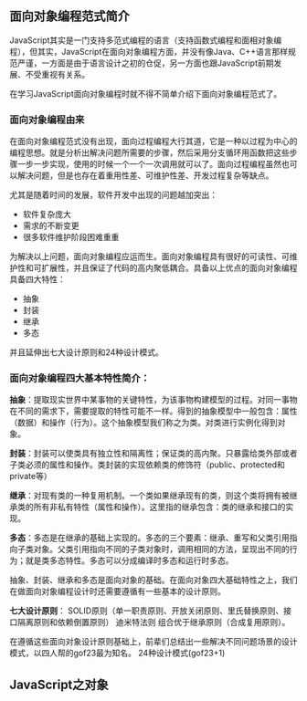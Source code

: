 ## 面向对象编程范式简介

JavaScript其实是一门支持多范式编程的语言（支持函数式编程和面相对象编程），但其实，JavaScript在面向对象编程方面，并没有像Java、C++语言那样规范严谨，一方面是由于语言设计之初的仓促，另一方面也跟JavaScript前期发展、不受重视有关系。

在学习JavaScript面向对象编程时就不得不简单介绍下面向对象编程范式了。

### 面向对象编程由来

在面向对象编程范式没有出现，面向过程编程大行其道，它是一种以过程为中心的编程思想。就是分析出解决问题所需要的步骤，然后采用分支循环用函数把这些步骤一步一步实现，使用的时候一个一个一次调用就可以了。面向过程编程虽然也可以解决问题，但是也存在着重用性差、可维护性差、开发过程复杂等缺点。

尤其是随着时间的发展，软件开发中出现的问题越加突出：
* 软件复杂庞大
* 需求的不断变更
* 很多软件维护阶段困难重重

为解决以上问题，面向对象编程应运而生。面向对象编程具有很好的可读性、可维护性和可扩展性，并且保证了代码的高内聚低耦合。具备以上优点的面向对象编程具备四大特性：
* 抽象
* 封装
* 继承
* 多态

并且延伸出七大设计原则和24种设计模式。

### 面向对象编程四大基本特性简介：

**抽象**：提取现实世界中某事物的关键特性，为该事物构建模型的过程。对同一事物在不同的需求下，需要提取的特性可能不一样。得到的抽象模型中一般包含：属性（数据）和操作（行为）。这个抽象模型我们称之为类。对类进行实例化得到对象。

**封装**：封装可以使类具有独立性和隔离性；保证类的高内聚。只暴露给类外部或者子类必须的属性和操作。类封装的实现依赖类的修饰符（public、protected和private等）

**继承**：对现有类的一种复用机制。一个类如果继承现有的类，则这个类将拥有被继承类的所有非私有特性（属性和操作）。这里指的继承包含：类的继承和接口的实现。

**多态**：多态是在继承的基础上实现的。多态的三个要素：继承、重写和父类引用指向子类对象。父类引用指向不同的子类对象时，调用相同的方法，呈现出不同的行为；就是类多态特性。多态可以分成编译时多态和运行时多态。

抽象、封装、继承和多态是面向对象的基础。在面向对象四大基础特性之上，我们在做面向对象编程设计时还需要遵循有一些基本的设计原则。

**七大设计原则**：
SOLID原则（单一职责原则、开放关闭原则、里氏替换原则、接口隔离原则和依赖倒置原则）
迪米特法则
组合优于继承原则（合成复用原则）。

在遵循这些面向对象设计原则基础上，前辈们总结出一些解决不同问题场景的设计模式，以四人帮的gof23最为知名。
24种设计模式(gof23+1)

## JavaScript之对象

